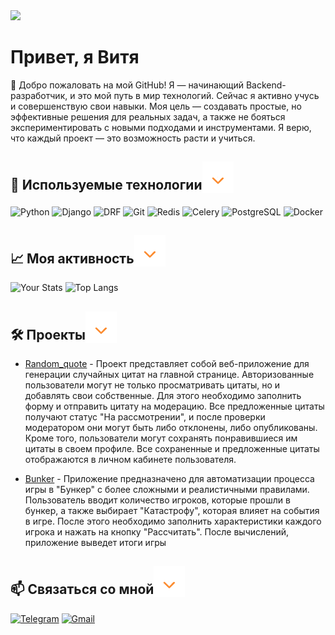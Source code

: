 <img src="assets/hello.gif" style="max-width: 100%; height: auto;">

# Привет, я Витя 
👋 Добро пожаловать на мой GitHub! Я — начинающий Backend-разработчик, и это мой путь в мир технологий. Сейчас я активно учусь и совершенствую свои навыки.
Моя цель — создавать простые, но эффективные решения для реальных задач, а также не бояться экспериментировать с новыми подходами и инструментами. Я верю, что каждый проект — это возможность расти и учиться.

## 🔧 Используемые технологии<sub><img src="assets/arrows_1.gif" width="50" height="50"/></sub>
![Python](https://img.shields.io/badge/Python-3776AB?style=for-the-badge&logo=python&logoColor=white)
![Django](https://img.shields.io/badge/Django-092E20?style=for-the-badge&logo=django&logoColor=white)
![DRF](https://img.shields.io/badge/DRF-ff1709?style=for-the-badge&logo=django&logoColor=white)
![Git](https://img.shields.io/badge/Git-F05032?style=for-the-badge&logo=git&logoColor=white)
![Redis](https://img.shields.io/badge/Redis-DC382D?style=for-the-badge&logo=redis&logoColor=white)
![Celery](https://img.shields.io/badge/Celery-37814A?style=for-the-badge&logo=celery&logoColor=white)
![PostgreSQL](https://img.shields.io/badge/PostgreSQL-336791?style=for-the-badge&logo=postgresql&logoColor=white)
![Docker](https://img.shields.io/badge/Docker-2496ED?style=for-the-badge&logo=docker&logoColor=white)




## 📈 Моя активность<sub><img src="assets/arrows_1.gif" width="50" height="50"/></sub>
![Your Stats](https://github-readme-stats.vercel.app/api?username=vitos63&show_icons=true&count_private=true&theme=dark)
![Top Langs](https://github-readme-stats.vercel.app/api/top-langs/?username=vitos63&layout=compact&theme=dark)

## 🛠️ Проекты<sub><img src="assets/arrows_1.gif" width="50" height="50"/></sub>
- [Random_quote](https://github.com/vitos63/random_quote) - Проект представляет собой веб-приложение для генерации случайных цитат на главной странице. Авторизованные пользователи могут не только просматривать цитаты, но и добавлять свои собственные. Для этого необходимо заполнить форму и отправить цитату на модерацию. Все предложенные цитаты получают статус "На рассмотрении", и после проверки модератором они могут быть либо отклонены, либо опубликованы.
Кроме того, пользователи могут сохранять понравившиеся им цитаты в своем профиле. Все сохраненные и предложенные цитаты отображаются в личном кабинете пользователя.


- [Bunker](https://github.com/vitos63/bunker) - Приложение предназначено для автоматизации процесса игры в "Бункер" с более сложными и реалистичными правилами. Пользователь вводит количество игроков, которые прошли в бункер, а также выбирает "Катастрофу", которая влияет на события в игре. После этого необходимо заполнить характеристики каждого игрока и нажать на кнопку "Рассчитать". После вычислений, приложение выведет итоги игры

## 📫 Связаться со мной<sub><img src="assets/arrows_1.gif" width="50" height="50"/></sub>
[![Telegram](https://img.shields.io/badge/Telegram-2CA5E0?style=for-the-badge&logo=telegram&logoColor=white)](https://t.me/vitos_63) [![Gmail](https://img.shields.io/badge/Gmail-D14836?style=for-the-badge&logo=gmail&logoColor=white)](mailto:vitya.bashkov64@gmail.com)
